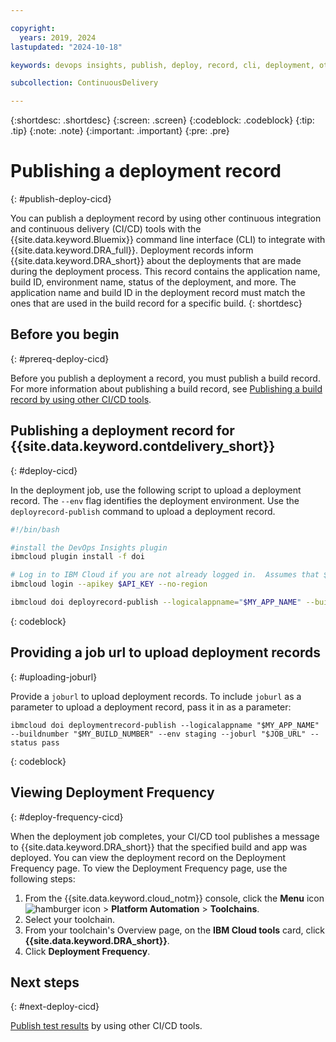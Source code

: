 ```yaml
---

copyright:
  years: 2019, 2024
lastupdated: "2024-10-18"

keywords: devops insights, publish, deploy, record, cli, deployment, other ci/cd tools, app

subcollection: ContinuousDelivery

---
```


{:shortdesc: .shortdesc}
{:screen: .screen}
{:codeblock: .codeblock}
{:tip: .tip}
{:note: .note}
{:important: .important}
{:pre: .pre}

# Publishing a deployment record
{: #publish-deploy-cicd}

You can publish a deployment record by using other continuous integration and continuous delivery (CI/CD) tools with the {{site.data.keyword.Bluemix}} command line interface (CLI) to integrate with {{site.data.keyword.DRA_full}}. Deployment records inform {{site.data.keyword.DRA_short}} about the deployments that are made during the deployment process. This record contains the application name, build ID, environment name, status of the deployment, and more. The application name and build ID in the deployment record must match the ones that are used in the build record for a specific build.
{: shortdesc}


## Before you begin
{: #prereq-deploy-cicd}

Before you publish a deployment a record, you must publish a build record. For more information about publishing a build record, see [Publishing a build record by using other CI/CD tools](/docs/ContinuousDelivery?topic=ContinuousDelivery-publish-build-cicd).


## Publishing a deployment record for {{site.data.keyword.contdelivery_short}}
{: #deploy-cicd}

In the deployment job, use the following script to upload a deployment record. The `--env` flag identifies the deployment environment. Use the `deployrecord-publish` command to upload a deployment record. 

```bash
#!/bin/bash

#install the DevOps Insights plugin
ibmcloud plugin install -f doi

# Log in to IBM Cloud if you are not already logged in.  Assumes that $API_KEY environment variable has been set as a secured property
ibmcloud login --apikey $API_KEY --no-region

ibmcloud doi deployrecord-publish --logicalappname="$MY_APP_NAME" --buildnumber="$MY_BUILD_NUMBER" --env staging --status pass
```
{: codeblock}


## Providing a job url to upload deployment records
{: #uploading-joburl}

Provide a `joburl` to upload deployment records. To include `joburl` as a parameter to upload a deployment record, pass it in as a parameter:

```text
ibmcloud doi deploymentrecord-publish --logicalappname "$MY_APP_NAME" --buildnumber "$MY_BUILD_NUMBER" --env staging --joburl "$JOB_URL" --status pass
```
{: codeblock}


## Viewing Deployment Frequency
{: #deploy-frequency-cicd}

When the deployment job completes, your CI/CD tool publishes a message to {{site.data.keyword.DRA_short}} that the specified build and app was deployed. You can view the deployment record on the Deployment Frequency page. To view the Deployment Frequency page, use the following steps:

1. From the {{site.data.keyword.cloud_notm}} console, click the **Menu** icon ![hamburger icon](images/icon_hamburger.svg) > **Platform Automation** > **Toolchains**.
2. Select your toolchain.
3. From your toolchain's Overview page, on the **IBM Cloud tools** card, click **{{site.data.keyword.DRA_short}}**.
4. Click **Deployment Frequency**.

## Next steps
{: #next-deploy-cicd} 

[Publish test results](/docs/ContinuousDelivery?topic=ContinuousDelivery-publish-test-cicd) by using other CI/CD tools.
